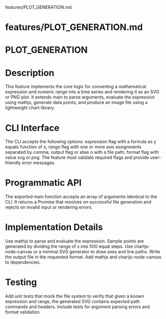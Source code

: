 features/PLOT_GENERATION.md
# features/PLOT_GENERATION.md
# PLOT_GENERATION

# Description
This feature implements the core logic for converting a mathematical expression and numeric range into a time series and rendering it as an SVG or PNG plot. It extends main to parse arguments, evaluate the expression using mathjs, generate data points, and produce an image file using a lightweight chart library.

# CLI Interface
The CLI accepts the following options: expression flag with a formula as y equals function of x; range flag with one or more axis assignments separated by comma; output flag or alias o with a file path; format flag with value svg or png. The feature must validate required flags and provide user-friendly error messages.

# Programmatic API
The exported main function accepts an array of arguments identical to the CLI. It returns a Promise that resolves on successful file generation and rejects on invalid input or rendering errors.

# Implementation Details
Use mathjs to parse and evaluate the expression. Sample points are generated by dividing the range of x into 500 equal steps. Use chartjs-node-canvas or a minimal SVG generator to draw axes and line paths. Write the output file in the requested format. Add mathjs and chartjs-node-canvas to dependencies.

# Testing
Add unit tests that mock the file system to verify that given a known expression and range, the generated SVG contains expected path commands and headers. Include tests for argument parsing errors and format validation.
